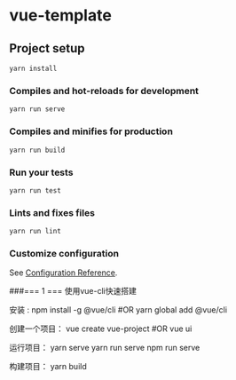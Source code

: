 # vue-template

## Project setup
```
yarn install
```

### Compiles and hot-reloads for development
```
yarn run serve
```

### Compiles and minifies for production
```
yarn run build
```

### Run your tests
```
yarn run test
```

### Lints and fixes files
```
yarn run lint
```

### Customize configuration
See [Configuration Reference](https://cli.vuejs.org/config/).



###=== 1 ===
使用vue-cli快速搭建

安装 :
npm install -g @vue/cli
#OR
yarn global add @vue/cli

创建一个项目：
vue create vue-project
#OR
vue ui

运行项目：
yarn serve
yarn run serve
npm run serve

构建项目：
yarn build
